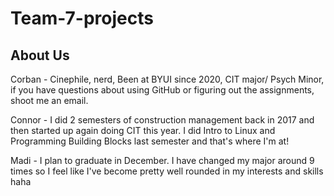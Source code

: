# Team-7-projects

About Us
-----------

Corban - Cinephile, nerd, Been at BYUI since 2020, CIT major/ Psych Minor, if you have questions about using GitHub or figuring out the assignments, shoot me an email.

Connor - I did 2 semesters of construction management back in 2017 and then started up again doing CIT this year. I did Intro to Linux and Programming Building Blocks last semester and that's where I'm at! 

Madi - I plan to graduate in December. I have changed my major around 9 times so I feel like I've become pretty well rounded in my interests and skills haha